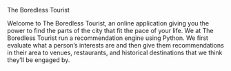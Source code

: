 The Boredless Tourist

Welcome to The Boredless Tourist, an online application giving you the power to find the
parts of the city that fit the pace of your life.
We at The Boredless Tourist run a recommendation engine using Python.
We first evaluate what a person’s interests are and then give them recommendations in their area to venues,
restaurants, and historical destinations that we think they’ll be engaged by.